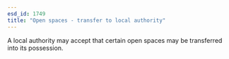 ```yaml
---
esd_id: 1749
title: "Open spaces - transfer to local authority"
---
```


A local authority may accept that certain open spaces may be transferred into its possession.

